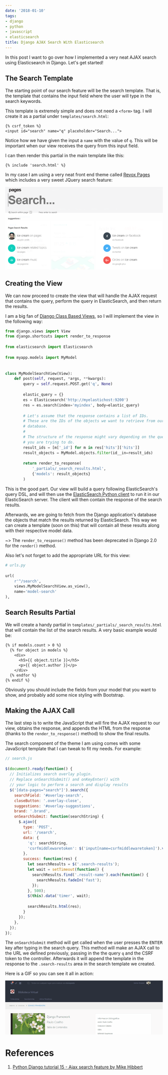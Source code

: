 ```yaml
---
date: '2018-01-10'
tags:
- django
- python
- javascript
- elasticsearch
title: Django AJAX Search With Elasticsearch
---
```


In this post I want to go over how I implemented a very neat AJAX search using Elasticsearch in Django. Let's get started!

## The Search Template

The starting point of our search feature will be the search template. That is, the template that contains the input field where the user will type in the search keywords.

This template is extremely simple and does not need a `<form>` tag. I will create it as a partial under `templates/search.html`:

```liquid
{% csrf_token %}
<input id="search" name="q" placeholder="Search...">
```

Notice how we have given the input a `name` with the value of `q`. This will be important when our view receives the query from this input field.

I can then render this partial in the main template like this:

```liquid
{% include 'search.html' %}
```

<!--more-->

In my case I am using a very neat front end theme called [Revox Pages](http://pages.revox.io/) which includes a very sweet JQuery search feature:

![Revox Pages Search](/posts/django-ajax-search-with-elasticsearch/revox_pages_search.png)

## Creating the View

We can now proceed to create the view that will handle the AJAX request that contains the query, perform the query in ElasticSearch, and then return the results.

I am a big fan of [Django Class Based Views](https://docs.djangoproject.com/en/2.0/topics/class-based-views/), so I will implement the view in the following way:

```python
from django.views import View
from django.shortcuts import render_to_response

from elasticsearch import Elasticsearch

from myapp.models import MyModel


class MyModelSearchView(View):
    def post(self, request, *args, **kwargs):
        query = self.request.POST.get('q', None)

        elastic_query = {}
        es = Elasticsearch('http://myelastichost:9200')
        res = es.search(index='myindex', body=elastic_query)

        # Let's assume that the response contains a list of IDs.
        # These are the IDs of the objects we want to retrieve from our
        # database.
        #
        # The structure of the response might vary depending on the query
        # you are trying to do.
        result_ids = [m['_id'] for m in res['hits']['hits']]
        result_objects = MyModel.objects.filter(id__in=result_ids)

        return render_to_response(
            '_partials/_search_results.html',
            {'models': result_objects}
        )
```

This is the good part. Our view will build a query following ElasticSearch's query DSL, and will then use the [ElasticSearch Python client](https://elasticsearch-py.readthedocs.io/en/master/) to run it in our ElasticSearch server. The client will then contain the response of the search results.

Afterwards, we are going to fetch from the Django application's database the objects that match the results returned by ElasticSearch. This way we can create a template (soon on this) that will contain all these results along with their respective model data.

~> The `render_to_response()` method has been deprecated in Django 2.0 for the `render()` method.

Also let's not forget to add the appropriate URL for this view:

```python
# urls.py

url(
    r'^/search',
    views.MyModelSearchView.as_view(),
    name='model-search'
),

```

## Search Results Partial

We will create a handy partial in `templates/_partials/_search_results.html` that will contain the list of the search results. A very basic example would be:

```liquid
{% if models.count > 0 %}
  {% for object in models %}
    <div>
      <h5>{{ object.title }}</h5>
      <p>{{ object.author }}</p>
    </div>
  {% endfor %}
{% endif %}
```

Obviously you should include the fields from your model that you want to show, and probably add some nice styling with Bootstrap.

## Making the AJAX Call

The last step is to write the JavaScript that will fire the AJAX request to our view, obtains the response, and appends the HTML from the response (thanks to the `render_to_response()` method) to show the final results.

The search component of the theme I am using comes with some JavaScript template that I can tweak to fit my needs. For example:

```javascript
// search.js

$(document).ready(function() {
  // Initializes search overlay plugin.
  // Replace onSearchSubmit() and onKeyEnter() with
  // your logic to perform a search and display results
  $('[data-pages="search"]').search({
    searchField: '#overlay-search',
    closeButton: '.overlay-close',
    suggestions: '#overlay-suggestions',
    brand: '.brand',
    onSearchSubmit: function(searchString) {
      $.ajax({
        type: 'POST',
        url: '/search',
        data: {
          'q': searchString,
          'csrfmiddlewaretoken': $('input[name=csrfmiddlewaretoken]').val()
        },
        success: function(res) {
          let searchResults = $('.search-results');
          let wait = setTimeout(function() {
            searchResults.find('.result-name').each(function() {
              searchResults.fadeIn('fast');
            });
          }, 500);
          $(this).data('timer', wait);

          searchResults.html(res);
        }
      });
    },
  });
});
```

The `onSearchSubmit` method will get called when the user presses the <kbd>ENTER</kbd> key after typing in the search query. This method will make an AJAX call to the URL we defined previously, passing in the the query `q` and the CSRF token to the controller. Afterwards it will append the template in the response to the `.search-results` area in the search template we created.

Here is a GIF so you can see it all in action:

![Final AJAX Search](/posts/django-ajax-search-with-elasticsearch/ajax_search.gif)

# References

1. [Python Django tutorial 15 - Ajax search feature by Mike Hibbert ](https://www.youtube.com/watch?v=jKSNciGr8kY)